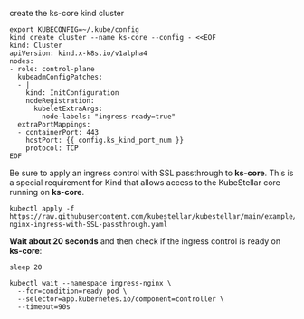 <!--create-ks-core-kind-cluster-start-->
create the ks-core kind cluster
```shell
export KUBECONFIG=~/.kube/config
kind create cluster --name ks-core --config - <<EOF
kind: Cluster
apiVersion: kind.x-k8s.io/v1alpha4
nodes:
- role: control-plane
  kubeadmConfigPatches:
  - |
    kind: InitConfiguration
    nodeRegistration:
      kubeletExtraArgs:
        node-labels: "ingress-ready=true"
  extraPortMappings:
  - containerPort: 443
    hostPort: {{ config.ks_kind_port_num }}
    protocol: TCP
EOF
```

Be sure to apply an ingress control with SSL passthrough to **ks-core**. This is a special requirement for Kind that allows access to the KubeStellar core running on **ks-core**.
```shell
kubectl apply -f https://raw.githubusercontent.com/kubestellar/kubestellar/main/example/kind-nginx-ingress-with-SSL-passthrough.yaml
```
**Wait about 20 seconds** and then check if the ingress control is ready on **ks-core**:
```shell
sleep 20

kubectl wait --namespace ingress-nginx \
  --for=condition=ready pod \
  --selector=app.kubernetes.io/component=controller \
  --timeout=90s
```
<!--create-ks-core-kind-cluster-end-->
